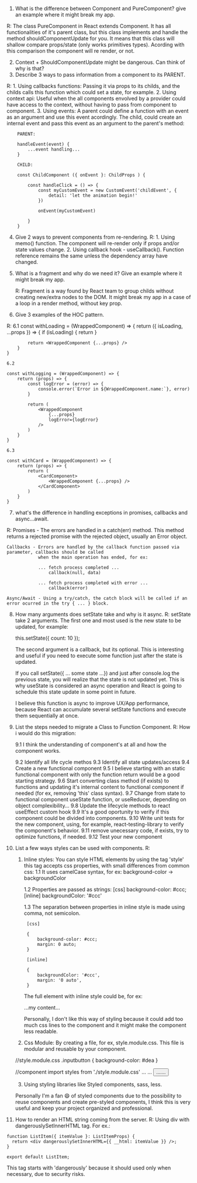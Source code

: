 1. What is the difference between Component and PureComponent? give an
example where it might break my app.

R: The class PureComponent in React extends Component. It has all
functionalities of it's parent class, but this class implements and
handle the method shouldComponentUpdate for you. It means that
this class will shallow compare props/state (only works primitives types).
Acording with this comparison the component will re render, or not.

2. Context + ShouldComponentUpdate might be dangerous. Can think of why is that?
3. Describe 3 ways to pass information from a component to its PARENT.

R:  1. Using callbacks functions: Passing it via props to its childs, and the childs calls this function which could set a state, for example.
   	2. Using context api: Useful when the all components envolved by a provider could have access to the context,
		without having to pass from component to component.
	3. Using events: A parent could define a function with an event as an argument and use this event acordingly.
		The child, could create an internal event and pass this event as an argument to the parent's method:

		PARENT:

		handleEvent(event) {
			...event handling...
		}

		CHILD:

		const ChildComponent ({ onEvent }: ChildProps ) {

			const handleClick = () => {
				const myCustomEvent = new CustomEvent('childEvent', {
					detail: 'let the animation begin!'
				})

				onEvent(myCustomEvent)

			}
		}

4. Give 2 ways to prevent components from re-rendering.
R:  1. Using memo() function. The component will re-render only if props and/or
   state values change.
	2. Using callback hook - useCallback(). Function reference remains the same unless the dependency array have changed.


5. What is a fragment and why do we need it? Give an example where it might break my app.

	R: Fragment is a way found by React team to group childs without creating new/extra nodes to the DOM. It might break my app in a case of a loop in a render method, without key prop.

6. Give 3 examples of the HOC pattern.

R: 6.1
	const withLoading = (WrappedComponent) => {
		return ({ isLoading, ...props }) => {
			if (isLoading) {
				return <Spinner />
			}

			return <WrappedComponent {...props} />
		}
	}

	6.2

	const withLogging = (WrappedComponent) => {
		return (props) => {
			const logError = (error) => {
				console.error(`Error in ${WrappedComponent.name:`}, error)
			}

			return (
				<WrappedComponent
					{...props}
					logError={logError}
				/>
			)
		}
	}

	6.3

	const withCard = (WrappedComponent) => {
		return (props) => {
			return (
				<CardComponent>
					<WrappedComponent {...props} />
				</CardComponent>
			)
		}
	}

7. what's the difference in handling exceptions in promises, callbacks and async...await.

R:
	Promises - The errors are handled in a catch(err) method. This method returns a rejected promise with
			the rejected object, usually an Error object.

	Callbacks - Errors are handled by the callback function passed via parameter, callbacks should be called
				when the main operation has ended, for ex:

				... fetch process completed ...
					callback(null, data)

				... fetch process completed with error ...
					callback(error)

	Async/Await - Using a try/catch, the catch block will be called if an error ocurred in the try { ... } block.

8. How many arguments does setState take and why is it async.
R:
	setState take 2 arguments. The first one and most used is the new state to be updated, for example:

	this.setState({
		count: 10
	});

	The second argument is a callback, but its optional. This is interesting and useful if you need to execute some function just after the state is updated.

	If you call setState({ ... some state ...}) and just after console.log
	the previous state, you will realize that the state is not updated yet.
	This is why useState is considered an async operation and React is going to schedule this state update in some point in future.

	I believe this function is async to improve UX/App performance, because
	React can accumulate several setState functions and execute them sequentially at once.

9. List the steps needed to migrate a Class to Function Component.
R:	How i would do this migration:

	9.1 I think the understanding of component's at all and how the component works.

	9.2 Identify all life cycle methos
	9.3 Identify all state updates/access
	9.4 Create a new functional component
	9.5 I believe starting with an static functional component with only
		the function return would be a good starting strategy.
	9.6 Start converting class method (if exists) to functions and updating
	it's internal content to functional component if needed (for ex, removing 'this' class syntax).
	9.7 Change from state to functional component useState function, or useReducer, depending on object complexibility...
	9.8 Update the lifecycle methods to react useEffect custom hook
	9.9 It's a good oportunity to verify if this component could be divided
	into components.
	9.10 Write unit tests for the new component, using, for example, react-testing-library to verify the component's behavior.
	9.11 remove unecessary code, if exists, try to optimize functions, if needed.
	9.12 Test your new component

10. List a few ways styles can be used with components.
R:
	1. Inline styles: You can style HTML elements by using the tag 'style'
	this tag accepts css properties, with small differences from common css:
		1.1 It uses camelCase syntax, for ex:
			background-color -> backgroundColor

		1.2 Properties are passed as strings:
			[css]    background-color: #ccc;
			[inline] backgroundColor: '#ccc'

		1.3 The separation between properties in inline style is made
			using comma, not semicolon.

			[css]

			{
				background-color: #ccc;
				margin: 0 auto;
			}

			[inline]

			{
				backgroundColor: '#ccc',
				margin: '0 auto',
			}

		The full element with inline style could be, for ex:

		<div style={{
			backgroundColor: '#ccc',
			margin: '0 auto',
		}}>
			...my content...
		</div>

		Personally, I don't like this way of styling because it could
		add too much css lines to the component and it might make the
		component less readable.

	2. Css Module: By creating a file, for ex, style.module.css.
	This file is modular and reusable by your component.

	//style.module.css
	.inputbutton {
		background-color: #dea
	}

	//component
	import styles from './style.module.css'
	...
	...
	<button className={styles.inputbutton}>.......</button>

	3. Using styling libraries like Styled components, sass, less.

	Personally I'm a fan :smile: of styled components due to the
	possibility to reuse components and create pre-styled components,
	I think this is very useful and keep your project organized and
	professional.

11. How to render an HTML string coming from the server.
R: Using div with dangerouslySetInnerHTML tag. For ex.:

```
function ListItem({ itemValue }: ListItemProps) {
  return <div dangerouslySetInnerHTML={{ __html: itemValue }} />;
}

export default ListItem;
```


This tag starts with 'dangerously' because it should used only when necessary, due to security risks.
